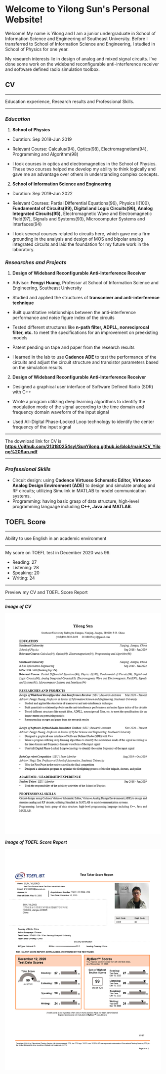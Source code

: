 # Welcome to Yilong Sun's Personal Website!

Welcome! My name is Yilong and I am a junior undergraduate in School of Information Science and Engineering of Southeast University. Before I transferred to School of Information Science and Engineering, I studied in School of Physics for one year.

My research interests lie in design of analog and mixed signal circuits. I've done some work on the wideband reconfigurable anti-interference receiver and software defined radio simulation toolbox.
## CV
***

Education experience, Research results and Professional Skills.

***
### _Education_

1)  __School of Physics__

  * Duration: Sep 2018-Jun 2019

  * Relevant Course: Calculus(94), Optics(98), Electromagnetism(94), Programming and Algorithm(98)
  
  * I took courses in optics and electromagnetics in the School of Physics. These two courses helped me develop my ability to think logically and gave me an advantage over others in understanding complex concepts. 

2)  __School of Information Science and Engineering__

  * Duration: Sep 2019-Jun 2022
  
  * Relevant Courses: Partial Differential Equations(96), Physics II(100), __Fundamental of Circuits(99), Digital and Logic Circuits(96), Analog Integrated Circuits(95),__ Electromagnetic Wave and Electromagnetic Field(97), Signals and Systems(93), Microcomputer Systems and Interfaces(94)
  
  * I took several courses related to circuits here, which gave me a firm grounding in the analysis and design of MOS and bipolar analog integrated circuits and laid the foundation for my future work in the laboratory. 

### _Researches and Projects_

1) __Design of Wideband Reconfigurable Anti-Interference Receiver__

 * Advisor: __Fengyi Huang__, Professor at School of Information Science and Engineering, Southeast University
 
 * Studied and applied the structures of __transceiver and anti-interference technique__
 
 * Built quantitative relationships between the anti-interference performance and noise figure index of the circuits
 
 * Tested different structures like __n-path filter, ADPLL, nonreciprocal filter, etc.__ to meet the specifications for an improvement on preexisting models
 
 * Patent pending on tape and paper from the research results
 
 * I learned in the lab to use __Cadence ADE__ to test the performance of the circuits and adjust the circuit structure and transistor parameters based on the simulation results.

2) __Design of Wideband Reconfigurable Anti-Interference Receiver__

 * Designed a graphical user interface of Software Defined Radio (SDR) with C++
 
 * Wrote a program utilizing deep learning algorithms to identify the modulation mode of the signal according to the time domain and frequency domain waveform of the input signal
 
 * Used All-Digital Phase-Locked Loop technology to identify the center frequency of the input signal

***

The download link for CV is __https://github.com/213180254syl/SunYilong.github.io/blob/main/CV_Yilong%20Sun.pdf__

***

### _Professional Skills_

 * Circuit design: using __Cadence Virtuoso Schematic Editor, Virtuoso Analog Design Environment (ADE)__ to design and simulate analog and RF circuits; utilizing Simulink in MATLAB to model communication systems.
 * Programming: having basic grasp of data structure, high-level programming language including __C++, Java and MATLAB__.

## TOEFL Score

***

Ability to use English in an academic environment

***

My score on TOEFL test in December 2020 was 99.
- Reading:     27
- Listening:   28
- Speaking:    20
- Writing:     24

***

Preview my CV and TOEFL Score Report

***

***Image of CV***

![Image of CV](CV_Yilong%20Sun.png)

***Image of TOEFL Score Report***

![Image of TOEFL Score](TOEFL_SCORES.png)
